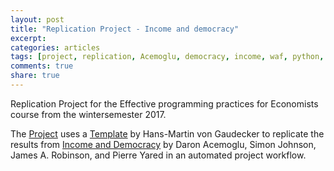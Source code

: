 ```yaml
---
layout: post
title: "Replication Project - Income and democracy"
excerpt: 
categories: articles
tags: [project, replication, Acemoglu, democracy, income, waf, python, stata]
comments: true
share: true
---
```


Replication Project for the Effective programming practices for Economists course from the wintersemester 2017.

The [Project](https://github.com/SeBecker/effective_programming_project) uses a [Template](https://github.com/hmgaudecker/econ-project-templates) by Hans-Martin von Gaudecker to replicate the results from [Income and Democracy](https://economics.mit.edu/files/9037) by Daron Acemoglu, Simon Johnson, James A. Robinson, and Pierre Yared in an automated project workflow. 



